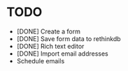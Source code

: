 TODO
====

- [DONE] Create a form
- [DONE] Save form data to rethinkdb
- [DONE] Rich text editor
- [DONE] Import email addresses
- Schedule emails
